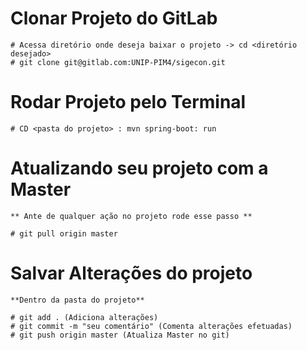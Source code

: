 # **Clonar Projeto do GitLab**

 ```
 # Acessa diretório onde deseja baixar o projeto -> cd <diretório desejado>
 # git clone git@gitlab.com:UNIP-PIM4/sigecon.git
  ```

# **Rodar Projeto pelo Terminal**

```
# CD <pasta do projeto> : mvn spring-boot: run
```

# Atualizando seu projeto com a Master
 
  ```
  ** Ante de qualquer ação no projeto rode esse passo **
  
  # git pull origin master
   ```

# **Salvar Alterações do projeto**


 ```
 **Dentro da pasta do projeto** 
 
 # git add . (Adiciona alterações)
 # git commit -m "seu comentário" (Comenta alterações efetuadas)
 # git push origin master (Atualiza Master no git)
  ```
  
